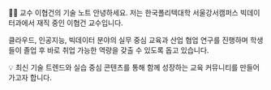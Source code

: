 👨‍🏫 교수 이협건의 기술 노트
안녕하세요.
저는 한국폴리텍대학 서울강서캠퍼스 빅데이터과에서 재직 중인 이협건 교수입니다.

클라우드, 인공지능, 빅데이터 분야의 실무 중심 교육과 산업 협업 연구를 진행하며 학생들이 졸업 후 바로 취업 가능한 역량을 갖출 수 있도록 돕고 있습니다.

💡 최신 기술 트렌드와 실습 중심 콘텐츠를 통해 함께 성장하는 교육 커뮤니티를 만들어가고자 합니다.
